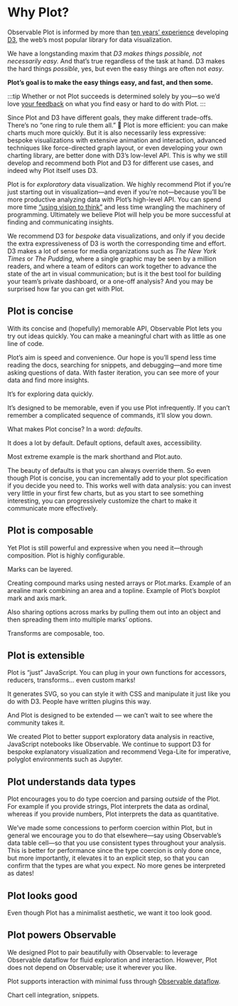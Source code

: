 <script setup>

import * as Plot from "@observablehq/plot";
import * as d3 from "d3";
import PlotRender from "./components/PlotRender.js";

</script>

# Why Plot?

Observable Plot is informed by more than [ten years’ experience](https://observablehq.com/@mbostock/10-years-of-open-source-visualization) developing [D3](https://d3js.org), the web’s most popular library for data visualization.

We have a longstanding maxim that *D3 makes things possible, not necessarily easy.* And that’s true regardless of the task at hand. D3 makes the hard things *possible*, yes, but even the easy things are often not *easy*.

**Plot’s goal is to make the easy things easy, and fast, and then some.**

:::tip
Whether or not Plot succeeds is determined solely by you—so we’d love [your feedback](https://talk.observablehq.com/c/site-feedback/3) on what you find easy or hard to do with Plot.
:::

Since Plot and D3 have different goals, they make different trade-offs. There’s no “one ring to rule them all.” 💍 Plot is more efficient: you can make charts much more quickly. But it is also necessarily less expressive: bespoke visualizations with extensive animation and interaction, advanced techniques like force-directed graph layout, or even developing your own charting library, are better done with D3’s low-level API. This is why we still develop and recommend both Plot and D3 for different use cases, and indeed why Plot itself uses D3.

Plot is for *exploratory* data visualization. We highly recommend Plot if you’re just starting out in visualization—and even if you’re not—because you’ll be more productive analyzing data with Plot’s high-level API. You can spend more time [“using vision to think”](https://www.amazon.com/Readings-Information-Visualization-Interactive-Technologies/dp/1558605339) and less time wrangling the machinery of programming. Ultimately we believe Plot will help you be more successful at finding and communicating insights.

We recommend D3 for *bespoke* data visualizations, and only if you decide the extra expressiveness of D3 is worth the corresponding time and effort. D3 makes a lot of sense for media organizations such as *The New York Times* or *The Pudding*, where a single graphic may be seen by a million readers, and where a team of editors can work together to advance the state of the art in visual communication; but is it the best tool for building your team’s private dashboard, or a one-off analysis? And you may be surprised how far you can get with Plot.

## Plot is concise

With its concise and (hopefully) memorable API, Observable Plot lets you try out ideas quickly. You can make a meaningful chart with as little as one line of code.

Plot’s aim is speed and convenience. Our hope is you’ll spend less time reading the docs, searching for snippets, and debugging—and more time asking questions of data. With faster iteration, you can see more of your data and find more insights.

It’s for exploring data quickly.

It’s designed to be memorable, even if you use Plot infrequently. If you can’t remember a complicated sequence of commands, it’ll slow you down.

What makes Plot concise? In a word: *defaults*.

It does a lot by default. Default options, default axes, accessibility.

Most extreme example is the mark shorthand and Plot.auto.

The beauty of defaults is that you can always override them. So even though Plot is concise, you can incrementally add to your plot specification if you decide you need to. This works well with data analysis: you can invest very little in your first few charts, but as you start to see something interesting, you can progressively customize the chart to make it communicate more effectively.

## Plot is composable

Yet Plot is still powerful and expressive when you need it—through composition. Plot is highly configurable.

Marks can be layered.

Creating compound marks using nested arrays or Plot.marks. Example of an arealine mark combining an area and a topline. Example of Plot’s boxplot mark and axis mark.

Also sharing options across marks by pulling them out into an object and then spreading them into multiple marks’ options.

Transforms are composable, too.

## Plot is extensible

Plot is “just” JavaScript. You can plug in your own functions for accessors, reducers, transforms… even custom marks!

It generates SVG, so you can style it with CSS and manipulate it just like you do with D3. People have written plugins this way.

And Plot is designed to be extended — we can’t wait to see where the community takes it.

We created Plot to better support exploratory data analysis in reactive, JavaScript notebooks like Observable. We continue to support D3 for bespoke explanatory visualization and recommend Vega-Lite for imperative, polyglot environments such as Jupyter.

## Plot understands data types

Plot encourages you to do type coercion and parsing *outside* of the Plot. For example if you provide strings, Plot interprets the data as ordinal, whereas if you provide numbers, Plot interprets the data as quantitative.

We’ve made some concessions to perform coercion within Plot, but in general we encourage you to do that elsewhere—say using Observable’s data table cell—so that you use consistent types throughout your analysis. This is better for performance since the type coercion is only done once, but more importantly, it elevates it to an explicit step, so that you can confirm that the types are what you expect. No more genes be interpreted as dates!

## Plot looks good

Even though Plot has a minimalist aesthetic, we want it too look good.

## Plot powers Observable

We designed Plot to pair beautifully with Observable: to leverage Observable dataflow for fluid exploration and interaction. However, Plot does not depend on Observable; use it wherever you like.

Plot supports interaction with minimal fuss through [Observable dataflow](https://observablehq.com/@observablehq/how-observable-runs).

Chart cell integration, snippets.
